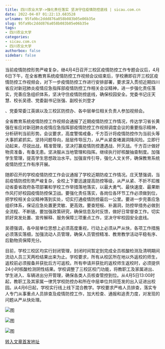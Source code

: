 ```yaml
---
title: 四川农业大学->强化责任落实 坚决守住疫情防控底线 | sicau.com.cn
date: 2022-04-07 01:22:13.683528
urlname: 95fa9bc2ddd876a058b083b05e06b35e
slug: 95fa9bc2ddd876a058b083b05e06b35e
tags: 
- 四川农业大学
categories:
- sicau.com.cn
- 四川农业大学
authorbox: false
sidebar: false
---
```

当前疫情防控形势严峻复杂，继4月4日召开三校区疫情防控工作专题会议后，4月6日下午，在全省教育系统疫情防控工作视频会议结束后，学校赓即召开三校区疫情防控工作视频会，对下一步疫情防控工作进行安排部署，要求深入贯彻近期四川省应对新冠肺炎疫情应急指挥部疫情防控工作相关会议精神，进一步强化责任落实，完善应急组织体系，坚决守住疫情防控底线，确保校园安全。党委书记庄天慧、校长吴德、党委副书记张强、副校长刘登才
<!--more-->
、党委常委江英飒以及三校区防控办、各中层单位相关负责人参加视频会。

全省教育系统疫情防控工作视频会通报了近期疫情防控工作情况，传达学习省长黄强在省应对新冠肺炎疫情应急指挥部疫情防控工作视频调度会议的重要指示精神，分析研判当前形势。会议要求，高度警惕戒备，千方百计将疫情防控作为当前头等大事抓紧抓实。坚持问题导向，层层传导压力，从严从紧查堵漏洞降风险。立即行动起来，尽锐出战，精准管理，坚决打赢疫情防控遭遇战、歼灭战。千方百计做好物资准备，有备无患。坚决服从当地管理和指挥。继续执行好核酸抽查制度。加强学生管理，提高学生思想政治水平。加强宣传引导，强化人文关怀，确保教育系统疫情防控工作有序开展。

随即召开的学校疫情防控工作会议通报了学校近期防疫工作情况。庄天慧强调，当前疫情防控形势严峻复杂，全校上下要迅速提高防控等级，从严从紧、不折不扣推动省委省政府各项部署和学校工作举措落地落实，以最大勇气、最快速度、最果断作风打好校园疫情防控保卫战。要强化责任落实，各岗位各环节工作必须做到位，把学校相关会议精神落到实处，切实打通疫情防控最后一公里。要进一步完善应急组织体系，保证应急处置更灵敏、更高效。要查短板、补漏洞，防控举措务必做到全流程、不断链。要加强政策研究，确保信息及时反馈，做好日常督查工作。切实抓好突发处置、宣传解释、服务保障三项重点工作，坚决守牢校园安全底线。

吴德强调，各中层单位思想上必须高度重视，行动上必须从严从快，各项工作措施必须落实落细，加强流动人员管理，确保人员管控精准、教育教学活动平稳有序、后勤物资保障充分。

目前，学校三校区均实行封闭管理，封闭时间暂定到完成全员核酸检测及清明期间流动人员三天两检结果出来为止。学校要求，所有从校区所在地以外返校的师生，返校前必须报备并获批后方可返校。所有申请并获批的返校师生返校时，必须提供24小时核酸检测阴性结果。学校调整了三校区校门功能，将教职工及家属进出、学生进入、车辆进出分开管理，确保各类人员核查管控到位。从4月5日13:00时起，教职工及其家属一律凭学校防控办和所在中层单位共同签发的出入证进出校园。从4月6日起，学校实行线上线下混合教学。学校要求严格人员排查，落实专人专门从事重点人员排查及疫情防控工作，加大检查、通报和追责力度，对发现的问题从严从快处理。

![图](https://news.sicau.edu.cn/__local/F/33/96/DDFBE09801004D82460FB40298E_0A808E8A_DFB9.jpg)

![图](https://news.sicau.edu.cn/__local/3/20/52/A5E79C190B5A69C07C3804B6B74_6B874009_17F46.jpg)

![图](https://news.sicau.edu.cn/__local/9/C9/55/AA858011C4E8F433943C9A613E9_4C52CC72_17B48.jpg)

[转入文章首发地址](https://news.sicau.edu.cn/info/1135/67244.htm)